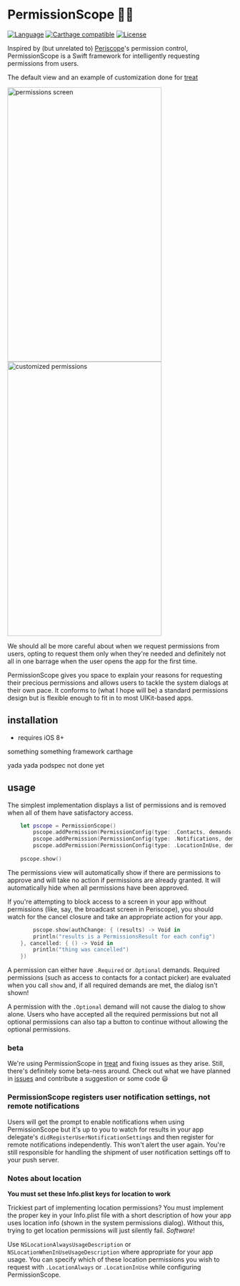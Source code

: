 # PermissionScope 🔐🔭

[![Language](http://img.shields.io/badge/language-swift-brightgreen.svg?style=flat
)](https://developer.apple.com/swift)
[![Carthage compatible](https://img.shields.io/badge/Carthage-compatible-4BC51D.svg?style=flat)](https://github.com/Carthage/Carthage)
[![License](http://img.shields.io/badge/license-MIT-lightgrey.svg?style=flat
)](http://mit-license.org)

Inspired by (but unrelated to) [Periscope](https://www.periscope.tv)'s permission control, PermissionScope is a Swift framework for intelligently requesting permissions from users.

The default view and an example of customization done for [treat](https://gettre.at)

<img src="https://raw.githubusercontent.com/nickoneill/PermissionScope/master/permissions.png" width="345" height="614" alt="permissions screen" />
<img src="https://raw.githubusercontent.com/nickoneill/PermissionScope/master/permissions-treat.png" width="345" height="614" alt="customized permissions" />

We should all be more careful about when we request permissions from users, opting to request them only when they're needed and definitely not all in one barrage when the user opens the app for the first time.

PermissionScope gives you space to explain your reasons for requesting their precious permissions and allows users to tackle the system dialogs at their own pace. It conforms to (what I hope will be) a standard permissions design but is flexible enough to fit in to most UIKit-based apps.

## installation

*  requires iOS 8+

something something framework carthage

yada yada podspec not done yet

## usage

The simplest implementation displays a list of permissions and is removed when all of them have satisfactory access.

```swift
    let pscope = PermissionScope()
        pscope.addPermission(PermissionConfig(type: .Contacts, demands: .Required, message: "We use this to steal\r\nyour friends"))
   	    pscope.addPermission(PermissionConfig(type: .Notifications, demands: .Optional, message: "We use this to send you\r\nspam and love notes"))
        pscope.addPermission(PermissionConfig(type: .LocationInUse, demands: .Required, message: "We use this to track\r\nwhere you live"))
    
    pscope.show()
```

The permissions view will automatically show if there are permissions to approve and will take no action if permissions are already granted. It will automatically hide when all permissions have been approved.

If you're attempting to block access to a screen in your app without permissions (like, say, the broadcast screen in Periscope), you should watch for the cancel closure and take an appropriate action for your app.

```swift
		pscope.show(authChange: { (results) -> Void in
        println("results is a PermissionsResult for each config")
    }, cancelled: { () -> Void in
        println("thing was cancelled")
    })
```

A permission can either have `.Required` or .`Optional` demands. Required permissions (such as access to contacts for a contact picker) are evaluated when you call `show` and, if all required demands are met, the dialog isn't shown!

A permission with the `.Optional` demand will not cause the dialog to show alone. Users who have accepted all the required permissions but not all optional permissions can also tap a button to continue without allowing the optional permissions.

### beta
We're using PermissionScope in [treat](https://gettre.at) and fixing issues as they arise. Still, there's definitely some beta-ness around. Check out what we have planned in [issues](http://github.com/nickoneill/PermissionScope/issues) and contribute a suggestion or some code 😃

### PermissionScope registers user notification settings, not remote notifications
Users will get the prompt to enable notifications when using PermissionScope but it's up to you to watch for results in your app delegate's `didRegisterUserNotificationSettings` and then register for remote notifications independently. This won't alert the user again. You're still responsible for handling the shipment of user notification settings off to your push server.

### Notes about location
**You must set these Info.plist keys for location to work**

Trickiest part of implementing location permissions? You must implement the proper key in your Info.plist file with a short description of how your app uses location info (shown in the system permissions dialog). Without this, trying to get location  permissions will just silently fail. *Software*!

Use `NSLocationAlwaysUsageDescription` or `NSLocationWhenInUseUsageDescription` where appropriate for your app usage. You can specify which of these location permissions you wish to request with `.LocationAlways` or `.LocationInUse` while configuring PermissionScope.
